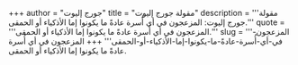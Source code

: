 +++
author = "جورج إليوت"
title = "مقولة جورج إليوت"
description = '''مقولة جورج إليوت: المزعجون في أي أُسرة عادةً ما يكونوا إما الأذكياء أو الحمقى.'''
quote = '''المزعجون في أي أُسرة عادةً ما يكونوا إما الأذكياء أو الحمقى.'''
slug = '''المزعجون-في-أي-أُسرة-عادةً-ما-يكونوا-إما-الأذكياء-أو-الحمقى'''
+++
المزعجون في أي أُسرة عادةً ما يكونوا إما الأذكياء أو الحمقى.
